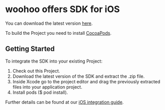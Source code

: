 # woohoo offers SDK for iOS

You can download the latest version [here](http://woohoo-mobile.com/developer-area/downloads/).

To build the Project you need to install [CocoaPods](http://cocoapods.org/).

## Getting Started

To integrate the SDK into your existing Project:
  1. Check out this Project.
  1. Download the latest version of the SDK and extract the .zip file.
  2. Inside Xcode go to the project editor and drag the previously extracted files into your application project.
  3. Install pods ($ pod install).


Further details can be found at our [iOS integration guide](http://woohoo-mobile.com/developer-area/guidelines/apple-ios-guideline/).
